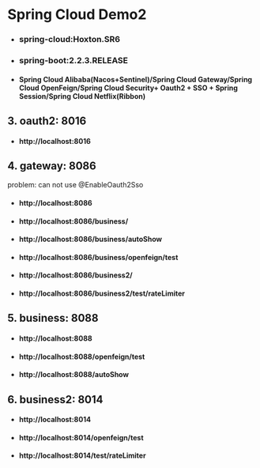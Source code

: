 # Spring Cloud Demo2
- ### spring-cloud:Hoxton.SR6
- ### spring-boot:2.2.3.RELEASE
- #### Spring Cloud Alibaba(Nacos+Sentinel)/Spring Cloud Gateway/Spring Cloud OpenFeign/Spring Cloud Security+ Oauth2 + SSO + Spring Session/Spring Cloud Netflix(Ribbon)

## 3. oauth2:      8016   
- #### http://localhost:8016

## 4. gateway:     8086

problem: can not use @EnableOauth2Sso

- #### http://localhost:8086
- #### http://localhost:8086/business/
- #### http://localhost:8086/business/autoShow
- #### http://localhost:8086/business/openfeign/test
- #### http://localhost:8086/business2/
- #### http://localhost:8086/business2/test/rateLimiter

## 5. business:    8088
- #### http://localhost:8088
- #### http://localhost:8088/openfeign/test
- #### http://localhost:8088/autoShow

## 6. business2:   8014
- #### http://localhost:8014
- #### http://localhost:8014/openfeign/test
- #### http://localhost:8014/test/rateLimiter


